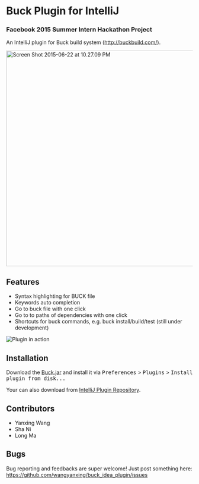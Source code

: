 # Buck Plugin for IntelliJ

### Facebook 2015 Summer Intern Hackathon Project

An IntelliJ plugin for Buck build system (http://buckbuild.com/).

<a href="https://www.flickr.com/photos/128908106@N06/18453647543" title="Screen Shot 2015-06-22 at 10.27.09 PM by Yanxing Wang, on Flickr"><img src="https://c1.staticflickr.com/1/394/18453647543_f3cc6227f3_c.jpg" width="800" height="580" alt="Screen Shot 2015-06-22 at 10.27.09 PM"></a>

## Features

* Syntax highlighting for BUCK file
* Keywords auto completion
* Go to buck file with one click
* Go to to paths of dependencies with one click
* Shortcuts for buck commands, e.g. buck install/build/test (still under development)

![Plugin in action](http://i.giphy.com/3o85xwC8dOyakxqhag.gif)

## Installation

Download the [Buck.jar](https://github.com/wangyanxing/buck_idea_plugin/releases/download/1.1/Buck.jar) and install it via <kbd>Preferences</kbd> > <kbd>Plugins</kbd> > <kbd>Install plugin from disk...</kbd>

Your can also download from [IntelliJ Plugin Repository](https://plugins.jetbrains.com/plugin/7826).

## Contributors

* Yanxing Wang
* Sha Ni
* Long Ma

## Bugs

Bug reporting and feedbacks are super welcome!
Just post something here: https://github.com/wangyanxing/buck_idea_plugin/issues
